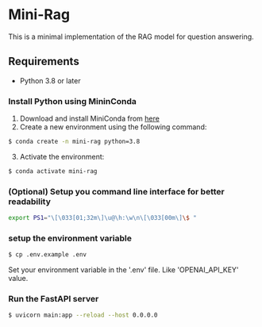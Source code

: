 # Mini-Rag

This is a minimal implementation of the RAG model for question answering.

## Requirements 

- Python 3.8 or later

### Install Python using MininConda 

1) Download and install MiniConda from [here](https://www.anaconda.com/docs/main#quick-command-line-install) 
2) Create a new environment using the following command:
```bash
$ conda create -n mini-rag python=3.8
```
3) Activate the environment:
```bash
$ conda activate mini-rag
```
### (Optional) Setup you command line interface for better readability
```bash
export PS1="\[\033[01;32m\]\u@\h:\w\n\[\033[00m\]\$ "
```
### setup the environment variable 

```bash
$ cp .env.example .env
```

Set your environment variable in the '.env' file. Like
'OPENAI_API_KEY' value.

### Run the FastAPI server

```bash
$ uvicorn main:app --reload --host 0.0.0.0
```
